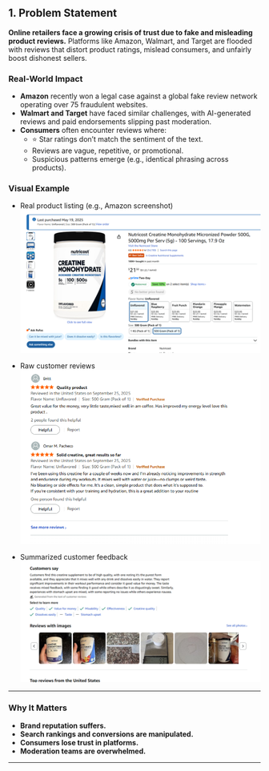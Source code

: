 ##  1. Problem Statement

**Online retailers face a growing crisis of trust due to fake and misleading product reviews.** Platforms like Amazon, Walmart, and Target are flooded with reviews that distort product ratings, mislead consumers, and unfairly boost dishonest sellers.

### Real-World Impact

- **Amazon** recently won a legal case against a global fake review network operating over 75 fraudulent websites.
- **Walmart and Target** have faced similar challenges, with AI-generated reviews and paid endorsements slipping past moderation.
- **Consumers** often encounter reviews where:
  - ⭐ Star ratings don’t match the sentiment of the text.
  - Reviews are vague, repetitive, or promotional.
  - Suspicious patterns emerge (e.g., identical phrasing across products).

###  Visual Example

-  Real product listing (e.g., Amazon screenshot)  
 ![Real product listing](./assets/producto.png)

-  Raw customer reviews  
  ![Raw customer reviews](./assets/reviews.png)

-  Summarized customer feedback  
 ![Summarized customer feedback](./assets/customersaysummar.png)

---

###  Why It Matters

- **Brand reputation suffers.**
- **Search rankings and conversions are manipulated.**
- **Consumers lose trust in platforms.**
- **Moderation teams are overwhelmed.**

---


